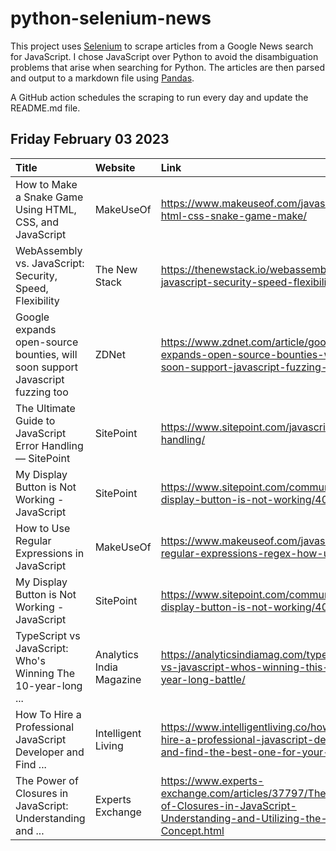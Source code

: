 # python-selenium-news

This project uses [Selenium](https://www.seleniumhq.org/) to scrape articles from a Google News search for JavaScript.
I chose JavaScript over Python to avoid the disambiguation problems that arise when searching for Python.
The articles are then parsed and output to a markdown file using [Pandas](https://pandas.pydata.org/).

A GitHub action schedules the scraping to run every day and update the README.md file.

## Friday February 03 2023


| Title                                                                         | Website                  | Link                                                                                                                             |
|:------------------------------------------------------------------------------|:-------------------------|:---------------------------------------------------------------------------------------------------------------------------------|
| How to Make a Snake Game Using HTML, CSS, and JavaScript                      | MakeUseOf                | https://www.makeuseof.com/javascript-html-css-snake-game-make/                                                                   |
| WebAssembly vs. JavaScript: Security, Speed, Flexibility                      | The New Stack            | https://thenewstack.io/webassembly-vs-javascript-security-speed-flexibility/                                                     |
| Google expands open-source bounties, will soon support Javascript fuzzing too | ZDNet                    | https://www.zdnet.com/article/google-expands-open-source-bounties-will-soon-support-javascript-fuzzing-too/                      |
| The Ultimate Guide to JavaScript Error Handling — SitePoint                   | SitePoint                | https://www.sitepoint.com/javascript-error-handling/                                                                             |
| My Display Button is Not Working - JavaScript                                 | SitePoint                | https://www.sitepoint.com/community/t/my-display-button-is-not-working/407190/                                                   |
| How to Use Regular Expressions in JavaScript                                  | MakeUseOf                | https://www.makeuseof.com/javascript-regular-expressions-regex-how-use/                                                          |
| My Display Button is Not Working - JavaScript                                 | SitePoint                | https://www.sitepoint.com/community/t/my-display-button-is-not-working/407190                                                    |
| TypeScript vs JavaScript: Who's Winning The 10-year-long ...                  | Analytics India Magazine | https://analyticsindiamag.com/typescript-vs-javascript-whos-winning-this-10-year-long-battle/                                    |
| How To Hire a Professional JavaScript Developer and Find ...                  | Intelligent Living       | https://www.intelligentliving.co/how-to-hire-a-professional-javascript-developer-and-find-the-best-one-for-your-needs/           |
| The Power of Closures in JavaScript: Understanding and ...                    | Experts Exchange         | https://www.experts-exchange.com/articles/37797/The-Power-of-Closures-in-JavaScript-Understanding-and-Utilizing-the-Concept.html |